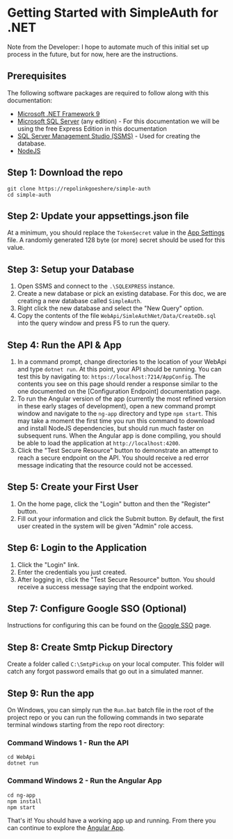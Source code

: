 # Getting Started with SimpleAuth for .NET

Note from the Developer: I hope to automate much of this initial set up process in the future, but for now, here are the instructions.

## Prerequisites

The following software packages are required to follow along with this documentation:

- [Microsoft .NET Framework 9](https://dotnet.microsoft.com/en-us/download/dotnet/9.0)
- [Microsoft SQL Server](https://www.microsoft.com/en-us/sql-server/sql-server-downloads) (any edition) - For this documentation we will be using the free Express Edition in this documentation
- [SQL Server Management Studio (SSMS)](https://learn.microsoft.com/en-us/sql/ssms/download-sql-server-management-studio-ssms) - Used for creating the database.
- [NodeJS](https://www.nodejs.org)

## Step 1: Download the repo

``` terminal
git clone https://repolinkgoeshere/simple-auth
cd simple-auth
```

## Step 2: Update your appsettings.json file

At a minimum, you should replace the `TokenSecret` value in the [App Settings](./app-settings.md) file. A randomly generated 128 byte (or more) secret should be used for this value.

## Step 3: Setup your Database

1. Open SSMS and connect to the `.\SQLEXPRESS` instance.
2. Create a new database or pick an existing database. For this doc, we are creating a new database called `SimpleAuth`.
3. Right click the new database and select the "New Query" option.
4. Copy the contents of the file `WebApi/SimleAuthNet/Data/CreateDb.sql` into the query window and press F5 to run the query.

## Step 4: Run the API & App

1. In a command prompt, change directories to the location of your WebApi and type `dotnet run`. At this point, your API should be running. You can test this by navigating to: `https://localhost:7214/AppConfig`. The contents you see on this page should render a response similar to the one documented on the [Configuration Endpoint] documentation page.
1. To run the Angular version of the app (currently the most refined version in these early stages of development), open a new command prompt window and navigate to the `ng-app` directory and type `npm start`. This may take a moment the first time you run this command to download and install NodeJS dependencies, but should run much faster on subsequent runs. When the Angular app is done compiling, you should be able to load the application at `http://localhost:4200`.
1. Click the "Test Secure Resource" button to demonstrate an attempt to reach a secure endpoint on the API. You should receive a red error message indicating that the resource could not be accessed.

## Step 5: Create your First User

1. On the home page, click the "Login" button and then the "Register" button.
2. Fill out your information and click the Submit button. By default, the first user created in the system will be given "Admin" role access.

## Step 6: Login to the Application

1. Click the "Login" link.
2. Enter the credentials you just created.
3. After logging in, click the "Test Secure Resource" button. You should receive a success message saying that the endpoint worked.

## Step 7: Configure Google SSO (Optional)

Instructions for configuring this can be found on the [Google SSO](./google-sso.md) page.

## Step 8: Create Smtp Pickup Directory

Create a folder called `C:\SmtpPickup` on your local computer. This folder will catch any forgot password emails that go out in a simulated manner.

## Step 9: Run the app

On Windows, you can simply run the `Run.bat` batch file in the root of the project repo or you can run the following commands in two separate terminal windows starting from the repo root directory:

### Command Windows 1 - Run the API

``` console
cd WebApi
dotnet run
```

### Command Windows 2 - Run the Angular App

``` console
cd ng-app
npm install
npm start
```

That's it! You should have a working app up and running. From there you can continue to explore the [Angular App](./angular-app.md).
